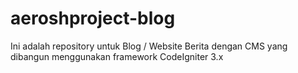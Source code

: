 # aeroshproject-blog
Ini adalah repository untuk Blog / Website Berita dengan CMS yang dibangun menggunakan framework CodeIgniter 3.x
